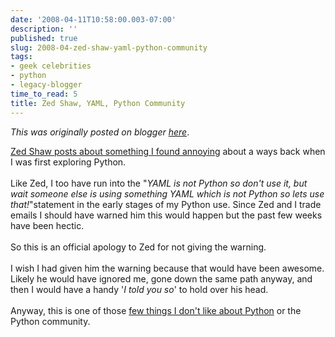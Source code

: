 ```yaml
---
date: '2008-04-11T10:58:00.003-07:00'
description: ''
published: true
slug: 2008-04-zed-shaw-yaml-python-community
tags:
- geek celebrities
- python
- legacy-blogger
time_to_read: 5
title: Zed Shaw, YAML, Python Community
---
```


*This was originally posted on blogger [here](https://pydanny.blogspot.com/2008/04/zed-shaw-yaml-python-community.html)*.

<a href="http://www.zedshaw.com/blog/2008-04-09.html">Zed Shaw posts about something I found annoying</a> about a ways back when I was first exploring Python.<br /><br />Like Zed,  I too have run into the "<span style="font-style: italic;">YAML is not Python so don't use it, but wait someone else is using something YAML which is not Python so lets use that!</span>"statement in the early stages of my Python use.  Since Zed and I trade emails I should have warned him this would happen but the past few weeks have been hectic.<br /><br />So this is an official apology to Zed for not giving the warning. <br /><br />I wish I had given him the warning because that would have been awesome.  Likely he would have ignored me, gone down the same path anyway, and then I would have a handy '<span style="font-style: italic;">I told you so</span>' to hold over his head.<br /><br />Anyway, this is one of those <a href="http://pydanny.blogspot.com/2007/07/lambdas-no-more.html">few things I don't like about Python</a> or the Python community.